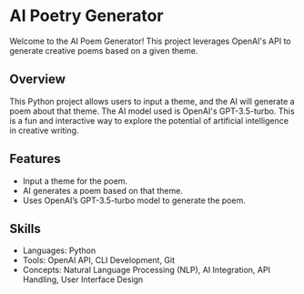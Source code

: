 # AI Poetry Generator

Welcome to the AI Poem Generator! This project leverages OpenAI's API to generate creative poems based on a given theme.

## Overview

This Python project allows users to input a theme, and the AI will generate a poem about that theme. The AI model used is OpenAI's GPT-3.5-turbo. This is a fun and interactive way to explore the potential of artificial intelligence in creative writing.

## Features

- Input a theme for the poem.
- AI generates a poem based on that theme.
- Uses OpenAI’s GPT-3.5-turbo model to generate the poem.

## Skills

- Languages: Python
- Tools: OpenAI API, CLI Development, Git
- Concepts: Natural Language Processing (NLP), AI Integration, API Handling, User Interface Design
